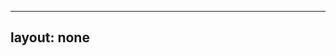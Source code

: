 ---
layout: none
-----

<RedoclyAPIBlock src="/firefly-services/docs/photoshop_depthBlur.json" width="600px" disableSidebar hideTryItPanel />
